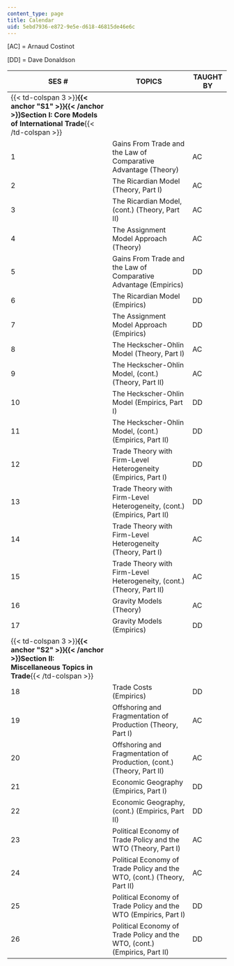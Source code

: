 ```yaml
---
content_type: page
title: Calendar
uid: 5ebd7936-e872-9e5e-d618-46815de46e6c
---
```


\[AC\] = Arnaud Costinot

\[DD\] = Dave Donaldson

| SES # | TOPICS | TAUGHT BY |
| --- | --- | --- |
| {{< td-colspan 3 >}}**{{< anchor "S1" >}}{{< /anchor >}}Section I: Core Models of International Trade**{{< /td-colspan >}} |||
| 1 | Gains From Trade and the Law of Comparative Advantage (Theory) | AC |
| 2 | The Ricardian Model (Theory, Part I) | AC |
| 3 | The Ricardian Model, (cont.) (Theory, Part II) | AC |
| 4 | The Assignment Model Approach (Theory) | AC |
| 5 | Gains From Trade and the Law of Comparative Advantage (Empirics) | DD |
| 6 | The Ricardian Model (Empirics) | DD |
| 7 | The Assignment Model Approach (Empirics) | DD |
| 8 | The Heckscher-Ohlin Model (Theory, Part I) | AC |
| 9 | The Heckscher-Ohlin Model, (cont.) (Theory, Part II) | AC |
| 10 | The Heckscher-Ohlin Model (Empirics, Part I) | DD |
| 11 | The Heckscher-Ohlin Model, (cont.) (Empirics, Part II) | DD |
| 12 | Trade Theory with Firm-Level Heterogeneity (Empirics, Part I) | DD |
| 13 | Trade Theory with Firm-Level Heterogeneity, (cont.) (Empirics, Part II) | DD |
| 14 | Trade Theory with Firm-Level Heterogeneity (Theory, Part I) | AC |
| 15 | Trade Theory with Firm-Level Heterogeneity, (cont.) (Theory, Part II) | AC |
| 16 | Gravity Models (Theory) | AC |
| 17 | Gravity Models (Empirics) | DD |
| {{< td-colspan 3 >}}**{{< anchor "S2" >}}{{< /anchor >}}Section II: Miscellaneous Topics in Trade**{{< /td-colspan >}} |||
| 18 | Trade Costs (Empirics) | DD |
| 19 | Offshoring and Fragmentation of Production (Theory, Part I) | AC |
| 20 | Offshoring and Fragmentation of Production, (cont.) (Theory, Part II) | AC |
| 21 | Economic Geography (Empirics, Part I) | DD |
| 22 | Economic Geography, (cont.) (Empirics, Part II) | DD |
| 23 | Political Economy of Trade Policy and the WTO (Theory, Part I) | AC |
| 24 | Political Economy of Trade Policy and the WTO, (cont.) (Theory, Part II) | AC |
| 25 | Political Economy of Trade Policy and the WTO (Empirics, Part I) | DD |
| 26 | Political Economy of Trade Policy and the WTO, (cont.) (Empirics, Part II) | DD